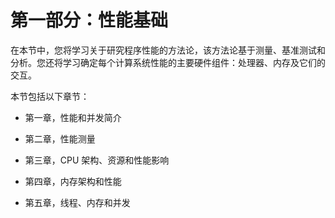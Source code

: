 # 第一部分：性能基础

在本节中，您将学习关于研究程序性能的方法论，该方法论基于测量、基准测试和分析。您还将学习确定每个计算系统性能的主要硬件组件：处理器、内存及它们的交互。

本节包括以下章节：

+   第一章，性能和并发简介

+   第二章，性能测量

+   第三章，CPU 架构、资源和性能影响

+   第四章，内存架构和性能

+   第五章，线程、内存和并发
